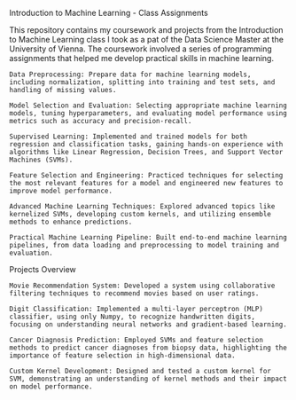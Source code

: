 Introduction to Machine Learning - Class Assignments

This repository contains my coursework and projects from the Introduction to Machine Learning class I took as a pat of the Data Science Master at the University of Vienna. The coursework involved a series of programming assignments that helped me develop practical skills in machine learning.

    Data Preprocessing: Prepare data for machine learning models, including normalization, splitting into training and test sets, and handling of missing values.

    Model Selection and Evaluation: Selecting appropriate machine learning models, tuning hyperparameters, and evaluating model performance using metrics such as accuracy and precision-recall.

    Supervised Learning: Implemented and trained models for both regression and classification tasks, gaining hands-on experience with algorithms like Linear Regression, Decision Trees, and Support Vector Machines (SVMs).

    Feature Selection and Engineering: Practiced techniques for selecting the most relevant features for a model and engineered new features to improve model performance.

    Advanced Machine Learning Techniques: Explored advanced topics like kernelized SVMs, developing custom kernels, and utilizing ensemble methods to enhance predictions.

    Practical Machine Learning Pipeline: Built end-to-end machine learning pipelines, from data loading and preprocessing to model training and evaluation.

Projects Overview

    Movie Recommendation System: Developed a system using collaborative filtering techniques to recommend movies based on user ratings.

    Digit Classification: Implemented a multi-layer perceptron (MLP) classifier, using only Numpy, to recognize handwritten digits, focusing on understanding neural networks and gradient-based learning.

    Cancer Diagnosis Prediction: Employed SVMs and feature selection methods to predict cancer diagnoses from biopsy data, highlighting the importance of feature selection in high-dimensional data.

    Custom Kernel Development: Designed and tested a custom kernel for SVM, demonstrating an understanding of kernel methods and their impact on model performance.

